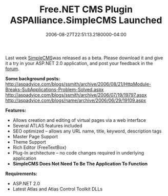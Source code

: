 ﻿---
title: Free.NET CMS Plugin ASPAlliance.SimpleCMS Launched
date: "2006-08-27T22:51:13.2180000-04:00"
description: Last week SimpleCMS was released as a beta. Please download it and give it a try in your ASP.NET 2.0 application, and post your feedback in the forum
featuredImage: img/free-net-cms-plugin-aspalliance-simplecms-launched-1-featured.png
---

Last week [SimpleCMS](http://aspalliance.com/simplecms)was released as a beta. Please download it and give it a try in your ASP.NET 2.0 application, and post your feedback in the [forum](http://aspadvice.com/forums/572/ShowForum.aspx).

**Some background posts:**\
<http://aspadvice.com/blogs/ssmith/archive/2006/08/21/HttpModule-Breaks-SubApplications-Problem-Solved.aspx>\
<http://aspadvice.com/blogs/ssmith/archive/2006/07/19/19797.aspx>\
<http://aspadvice.com/blogs/name/archive/2006/06/29/19109.aspx>

**Features:**

* Allows creation and editing of virtual pages via a web interface
* Several ATLAS features included
* SEO optimized – allows any URL name, title, keyword, description tags
* Master Page Support
* Theme Support
* Rich Editor (FreeTextBox)
* Plug-In architecture – no code changes required in underlying application
* **SimpleCMS Does Not Need To Be The Application To Function**

**Requirements:**

* ASP.NET 2.0
* Latest Atlas and Atlas Control Toolkit DLLs

